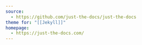 ```yaml
---
source:
  - https://github.com/just-the-docs/just-the-docs
theme for: "[[Jekyll]]"
homepage:
  - https://just-the-docs.com/
---
```


